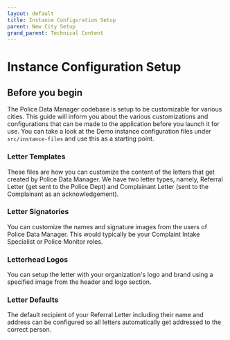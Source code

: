 ```yaml
---
layout: default
title: Instance Configuration Setup
parent: New City Setup
grand_parent: Technical Content
---
```

# Instance Configuration Setup

## Before you begin
The Police Data Manager codebase is setup to be customizable for various cities. This guide will inform you about the various customizations and configurations that can be made to the application before you launch it for use. You can take a look at the Demo instance configuration files under `src/instance-files` and use this as a starting point.


### Letter Templates
These files are how you can customize the content of the letters that get created by Police Data Manager. We have two letter types, namely, Referral Letter (get sent to the Police Dept) and Complainant Letter (sent to the Complainant as an acknowledgement). 


### Letter Signatories
You can customize the names and signature images from the users of Police Data Manager. This would typically be your Complaint Intake Specialist or Police Monitor roles.


### Letterhead Logos
You can setup the letter with your organization's logo and brand using a specified image from the header and logo section.


### Letter Defaults
The default recipient of your Referral Letter including their name and address can be configured so all letters automatically get addressed to the correct person.

